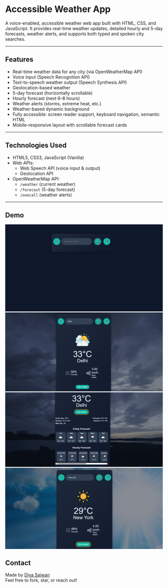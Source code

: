 # Accessible Weather App

A voice-enabled, accessible weather web app built with HTML, CSS, and JavaScript. It provides real-time weather updates, detailed hourly and 5-day forecasts, weather alerts, and supports both typed and spoken city searches.

---

## Features

-  Real-time weather data for any city (via OpenWeatherMap API)
-  Voice input (Speech Recognition API)
-  Text-to-speech weather output (Speech Synthesis API)
-  Geolocation-based weather
-  5-day forecast (horizontally scrollable)
-  Hourly forecast (next 6–8 hours)
-  Weather alerts (storms, extreme heat, etc.)
-  Weather-based dynamic background
-  Fully accessible: screen reader support, keyboard navigation, semantic HTML
-  Mobile-responsive layout with scrollable forecast cards


---

##  Technologies Used

- HTML5, CSS3, JavaScript (Vanilla)
- Web APIs:
  - Web Speech API (voice input & output)
  - Geolocation API
- OpenWeatherMap API:
  - `/weather` (current weather)
  - `/forecast` (5-day forecast)
  - `/onecall` (weather alerts)

---

##  Demo

![alt text](Demo/image.png)
![alt text](Demo/image-1.png)
![alt text](Demo/image-2.png)
![alt text](Demo/image-3.png)

## Contact

Made by [Diya Sajwan](https://github.com/di-a11y)  
Feel free to fork, star, or reach out!
